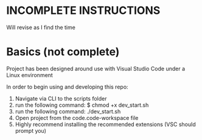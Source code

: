 # INCOMPLETE INSTRUCTIONS
Will revise as I find the time

# Basics (not complete)
Project has been designed around use with Visual Studio Code under a Linux environment

In order to begin using and developing this repo:

1) Navigate via CLI to the scripts folder
2) run the following command: $ chmod +x dev_start.sh
3) run the following command: ./dev_start.sh
4) Open project from the code.code-workspace file
5) Highly recommend installing the recommended extensions (VSC should prompt you)